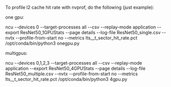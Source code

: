 To profile l2 cache hit rate with nvprof, do the following (just example):


one gpu:

ncu --devices 0 --target-processes all --csv --replay-mode application --export ResNet50_1GPUStats --page details --log-file ResNet50_single.csv --nvtx --profile-from-start no --metrics lts__t_sector_hit_rate.pct /opt/conda/bin/python3 onegpu.py


multigpus:

ncu --devices 0,1,2,3 --target-processes all --csv --replay-mode application --export ResNet50_4GPUStats --page details --log-file ResNet50_multiple.csv --nvtx --profile-from-start no --metrics lts__t_sector_hit_rate.pct /opt/conda/bin/python3 4gpu.py
